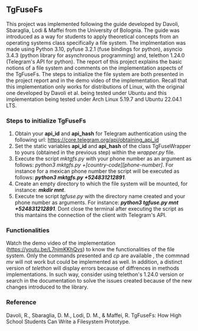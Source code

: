 
## TgFuseFs
This project was implemented following the guide developed by Davoli, Sbaraglia, Lodi & Maffei from the University of Bolognia. The
guide was introduced as a way for students to apply theoretical concepts from an operating systems class specifically a file system.
The implmentation was made using Python 3.10, pyfuse 3.2.1 (fuse bindings for python), asyncio 3.4.3 (python library for asynchronous
programming) and, telethon 1.24.0 (Telegram's API for python). The report of this project explains the basic notions of a file system and
comments on the implementation aspects of the TgFuseFs. The steps to initialize the file system are both presented in the project report
and in the demo video of the implementation. Recall that this implementation only works for distributions of Linux, with the original one developed
by Davoli et al. being tested under Ubuntu and this implementation being tested under Arch Linux 5.19.7 and Ubuntu 22.04.1 LTS. 

### Steps to initialize TgFuseFs
1. Obtain your **api_id** and **api_hash** for Telegram authentication using the following url: https://core.telegram.org/api/obtaining_api_id
2. Set the static variables **api_id** and **api_hash** of the class TgFuseWrapper to yours (obtained in the previous step)
   within the *wrapper.py* file.
3. Execute the script *mktgfs.py* with your phone number as an argument as follows: *python3 mktgfs.py +[country-code][phone-number]*.
   For instance for a mexican phone number the script will be executed as follows: ***python3 mktgfs.py +524831212891***.
4. Create an empty directory to which the file system will be mounted, for instance: ***mkdir mnt***.
5. Execute tne script *tgfuse.py* with the directory name created and your phone number as arguments.
   For instance: ***python3 tgfuse.py mnt +524831212891***. Dont close the terminal after executing 
   the script as this mantains the connection of the client with Telegram's API.

### Functionalities
Watch the demo video of the implementation (https://youtu.be/L7njmKKhQvs) to know the functionalities of the file system. Only the commands presented and *cp* are available , the commnad *mv* will not work but could be implemented as well. In addition, a distinct version of *telethon* will display errors because of diffrences in methods implementations. In such way, consider using telethon's 1.24.0 version or search in the documentation to solve the issues created because of the new changes introduced to the library. 

### Reference
Davoli, R., Sbaraglia, D. M., Lodi, D. M., & Maffei, R. TgFuseFs: How High School Students Can Write a Filesystem Prototype.
